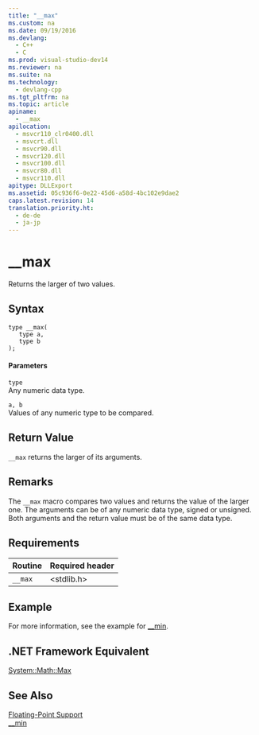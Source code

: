 ```yaml
---
title: "__max"
ms.custom: na
ms.date: 09/19/2016
ms.devlang: 
  - C++
  - C
ms.prod: visual-studio-dev14
ms.reviewer: na
ms.suite: na
ms.technology: 
  - devlang-cpp
ms.tgt_pltfrm: na
ms.topic: article
apiname: 
  - __max
apilocation: 
  - msvcr110_clr0400.dll
  - msvcrt.dll
  - msvcr90.dll
  - msvcr120.dll
  - msvcr100.dll
  - msvcr80.dll
  - msvcr110.dll
apitype: DLLExport
ms.assetid: 05c936f6-0e22-45d6-a58d-4bc102e9dae2
caps.latest.revision: 14
translation.priority.ht: 
  - de-de
  - ja-jp
---
```

# __max
Returns the larger of two values.  
  
## Syntax  
  
```  
type __max(  
   type a,  
   type b   
);  
```  
  
#### Parameters  
 `type`  
 Any numeric data type.  
  
 `a, b`  
 Values of any numeric type to be compared.  
  
## Return Value  
 `__max` returns the larger of its arguments.  
  
## Remarks  
 The `__max` macro compares two values and returns the value of the larger one. The arguments can be of any numeric data type, signed or unsigned. Both arguments and the return value must be of the same data type.  
  
## Requirements  
  
|Routine|Required header|  
|-------------|---------------------|  
|`__max`|<stdlib.h>|  
  
## Example  
 For more information, see the example for [__min](../vs140/__min.md).  
  
## .NET Framework Equivalent  
 [System::Math::Max](https://msdn.microsoft.com/en-us/library/system.math.max.aspx)  
  
## See Also  
 [Floating-Point Support](../vs140/Floating-Point-Support.md)   
 [__min](../vs140/__min.md)
